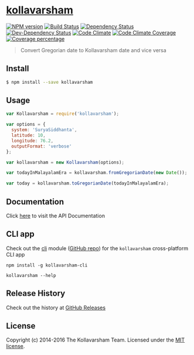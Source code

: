 # [kollavarsham](http://kollavarsham.org/)

[![NPM version][npm-image]][npm-url] [![Build Status][travis-image]][travis-url] [![Dependency Status][daviddm-image]][daviddm-url] [![Dev-Dependency Status][daviddm-dev-image]][daviddm-dev-url] [![Code Climate][codeclimate-img]][codeclimate-url] [![Code Climate Coverage][codeclimate-cov-img]][codeclimate-cov-url] [![Coverage percentage][coveralls-image]][coveralls-url]

> Convert Gregorian date to Kollavarsham date and vice versa


## Install

```sh
$ npm install --save kollavarsham
```


## Usage

```js
var Kollavarsham = require('kollavarsham');

var options = {
  system: 'SuryaSiddhanta',
  latitude: 10,
  longitude: 76.2,
  outputFormat: 'verbose'
};

var kollavarsham = new Kollavarsham(options);

var todayInMalayalamEra = kollavarsham.fromGregorianDate(new Date());

var today = kollavarsham.toGregorianDate(todayInMalayalamEra);
```


## Documentation

Click [here](http://kollavarsham.org/kollavarsham-js) to visit the API Documentation


## CLI app

Check out the [cli](https://www.npmjs.com/package/kollavarsham-cli) module ([GitHub repo](https://github.com/kollavarsham/cli)) for the `kollavarsham` cross-platform CLI app 

```plain
npm install -g kollavarsham-cli

kollavarsham --help
```

## Release History
Check out the history at [GitHub Releases](https://github.com/kollavarsham/kollavarsham-js/releases)

## License
Copyright (c) 2014-2016 The Kollavarsham Team. Licensed under the [MIT license](http://kollavarsham.org/LICENSE.txt).

[npm-image]: https://img.shields.io/npm/v/kollavarsham.svg
[npm-url]: https://npmjs.org/package/kollavarsham
[travis-image]: https://img.shields.io/travis/kollavarsham/kollavarsham-js.svg
[travis-url]: https://travis-ci.org/kollavarsham/kollavarsham-js
[daviddm-image]: https://img.shields.io/david/kollavarsham/kollavarsham-js.svg
[daviddm-url]: https://david-dm.org/kollavarsham/kollavarsham-js
[daviddm-dev-image]: https://img.shields.io/david/dev/kollavarsham/kollavarsham-js.svg
[daviddm-dev-url]: https://david-dm.org/kollavarsham/kollavarsham-js#info=devDependencies&view=table
[codeclimate-img]: https://img.shields.io/codeclimate/github/kollavarsham/kollavarsham-js.svg
[codeclimate-url]: https://codeclimate.com/github/kollavarsham/kollavarsham-js/code
[codeclimate-cov-img]: https://img.shields.io/codeclimate/coverage/github/kollavarsham/kollavarsham-js.svg
[codeclimate-cov-url]: https://codeclimate.com/github/kollavarsham/kollavarsham-js/coverage
[coveralls-image]: https://coveralls.io/repos/kollavarsham/kollavarsham-js/badge.svg
[coveralls-url]: https://coveralls.io/r/kollavarsham/kollavarsham-js

